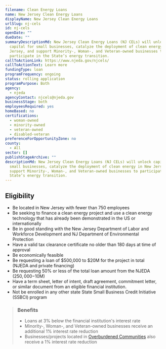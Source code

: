 ```yaml
---
filename: Clean Energy Loans
name: New Jersey Clean Energy Loans
displayName: New Jersey Clean Energy Loans
urlSlug: nj-cels
id: nj-cels
openDate: ""
dueDate: ""
summaryDescriptionMd: New Jersey Clean Energy Loans (NJ CELs) will unlock
  capital for small businesses, catalyze the deployment of clean energy in New
  Jersey, and support Minority-, Woman-, and Veteran-owned businesses to
  participate in the State’s energy transition.
callToActionLink: https://www.njeda.gov/njcels/
callToActionText: Learn more
fundingType: loan
programFrequency: ongoing
status: rolling application
programPurpose: Both
agency:
  - njeda
agencyContact: njcels@njeda.gov
businessStage: both
employeesRequired: yes
homeBased: no
certifications:
  - woman-owned
  - minority-owned
  - veteran-owned
  - disabled-veteran
preferenceForOpportunityZone: no
county:
  - All
sector: []
publishStageArchive: ""
descriptionMd: New Jersey Clean Energy Loans (NJ CELs) will unlock capital for
  small businesses, catalyze the deployment of clean energy in New Jersey, and
  support Minority-, Woman-, and Veteran-owned businesses to participate in the
  State’s energy transition.
---
```


## Eligibility

- Be located in New Jersey with fewer than 750 employees
- Be seeking to finance a clean energy project and use a clean energy technology that has already been demonstrated in the US or internationally
- Be in good standing with the New Jersey Department of Labor and Workforce Development and NJ Department of Environmental Protection
- Have a valid tax clearance certificate no older than 180 days at time of approval
- Be economically feasible
- Be requesting a loan of $500,000 to $20M for the project in total (NJEDA and private financing)
- Be requesting 50% or less of the total loan amount from the NJEDA ($250,000-$10M)
- Have a term sheet, letter of intent, draft agreement, commitment letter, or similar document from an eligible financial institution.
- Not be enrolled in any other state State Small Business Credit Initiative (SSBCI) program

> ### Benefits
>
> - Loans at 3% below the financial institution's interest rate
> - Minority-, Woman-, and Veteran-owned businesses receive an additional 1% interest rate reduction
> - Businesses/projects located in [Overburdened Communities](https://dep.nj.gov/ej/communities/) also receive a 1% interest rate reduction

